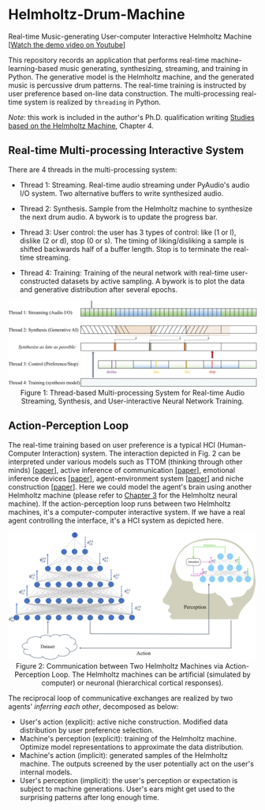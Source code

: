 # Helmholtz-Drum-Machine
Real-time Music-generating User-computer Interactive Helmholtz Machine [[Watch the demo video on Youtube](https://www.youtube.com/watch?v=Poai3rMIy30&list=PLWSd-mlbNCAWjovFmisi1asUd0StPzdPc)]

This repository records an application that performs real-time machine-learning-based music generating, synthesizing, streaming, and training in Python. The generative model is the Helmholtz machine, and the generated music is percussive drum patterns. The real-time training is instructed by user preference based on-line data construction. The multi-processing real-time system is realized by `threading` in Python.

*Note*: this work is included in the author's Ph.D. qualification writing [Studies based on the Helmholtz Machine](https://drive.google.com/file/d/1CNLO2FjDNW5RT0Zfc70ynZeVdm-KQsTH/view?pli=1), Chapter 4.

## Real-time Multi-processing Interactive System

There are 4 threads in the multi-processing system:

- Thread 1: Streaming. Real-time audio streaming under PyAudio's audio I/O system. Two alternative buffers to write synthesized audio.

- Thread 2: Synthesis. Sample from the Helmholtz machine to synthesize the next drum audio. A bywork is to update the progress bar.

- Thread 3: User control: the user has 3 types of control: like (1 or l), dislike (2 or d), stop (0 or s). The timing of liking/disliking a sample is shifted backwards half of a buffer length. Stop is to terminate the real-time streaming.

- Thread 4: Training: Training of the neural network with real-time user-constructed datasets by active sampling. A bywork is to plot the data and generative distribution after several epochs.

<img src="Figures/real_train.jpg" style="width:800px">
<caption><center> Figure 1: Thread-based Multi-processing System for Real-time Audio Streaming, Synthesis, and User-interactive Neural Network Training. </center></caption>

## Action-Perception Loop

The real-time training based on user preference is a typical HCI (Human-Computer Interaction) system. The interaction depicted in Fig. 2 can be interpreted under various models such as TTOM (thinking through other minds) [[paper](https://sandervandecruys.be/pdf/2020_VandeCruysHeylighenBBS_Dark_side.pdf)], active inference of communication [[paper](https://www.sciencedirect.com/science/article/pii/S0149763420304668?via%3Dihub)], emotional inference devices [[paper](https://www.frontiersin.org/journals/computational-neuroscience/articles/10.3389/fncom.2020.00030/full)], agent-environment system [[paper](https://www.sciencedirect.com/science/article/pii/S0022519318303151)] and niche construction [[paper](https://royalsocietypublishing.org/doi/pdf/10.1098/rsif.2017.0685)]. Here we could model the agent's brain using another Helmholtz machine (please refer to [Chapter 3](https://drive.google.com/file/d/1CNLO2FjDNW5RT0Zfc70ynZeVdm-KQsTH/view?pli=1) for the Helmholtz neural machine). If the action-perception loop runs between two Helmholtz machines, it's a computer-computer interactive system. If we have a real agent controlling the interface, it's a HCI system as depicted here.

<img src="Figures/action_perception.jpg" style="width:800px">
<caption><center> Figure 2: Communication between Two Helmholtz Machines via Action-Perception Loop. The Helmholtz machines can be artificial (simulated by computer) or neuronal (hierarchical cortical responses).</center></caption>

The reciprocal loop of communicative exchanges are realized by two agents' *inferring each other*, decomposed as below:

- User's action (explicit): active niche construction. Modified data distribution by user preference selection.
- Machine's perception (explicit): training of the Helmholtz machine. Optimize model representations to approximate the data distribution.
- Machine's action (implicit): generated samples of the Helmholtz machine. The outputs screened by the user potentially act on the user's internal models.
- User's perception (implicit): the user's perception or expectation is subject to machine generations. User's ears might get used to the surprising patterns after long enough time.
